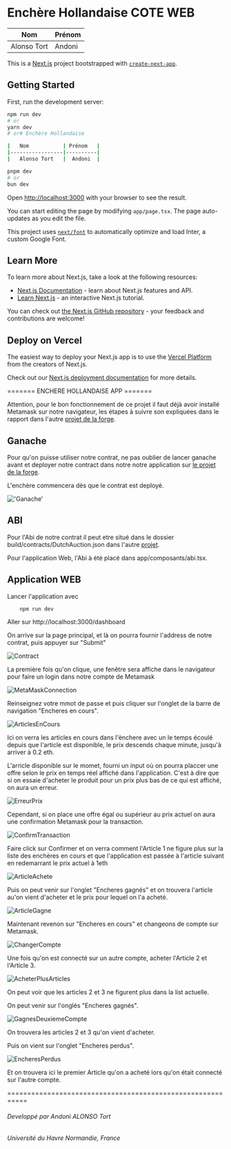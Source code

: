 # Enchère Hollandaise COTE WEB

|   Nom           | Prénom   |
|-----------------|----------|
|   Alonso Tort   |  Andoni  |


This is a [Next.js](https://nextjs.org/) project bootstrapped with [`create-next-app`](https://github.com/vercel/next.js/tree/canary/packages/create-next-app).

## Getting Started

First, run the development server:

```bash
npm run dev
# or
yarn dev
# or# Enchère Hollandaise

|   Nom           | Prénom   |
|-----------------|----------|
|   Alonso Tort   |  Andoni  |

pnpm dev
# or
bun dev
```

Open [http://localhost:3000](http://localhost:3000) with your browser to see the result.

You can start editing the page by modifying `app/page.tsx`. The page auto-updates as you edit the file.

This project uses [`next/font`](https://nextjs.org/docs/basic-features/font-optimization) to automatically optimize and load Inter, a custom Google Font.

## Learn More

To learn more about Next.js, take a look at the following resources:

- [Next.js Documentation](https://nextjs.org/docs) - learn about Next.js features and API.
- [Learn Next.js](https://nextjs.org/learn) - an interactive Next.js tutorial.

You can check out [the Next.js GitHub repository](https://github.com/vercel/next.js/) - your feedback and contributions are welcome!

## Deploy on Vercel

The easiest way to deploy your Next.js app is to use the [Vercel Platform](https://vercel.com/new?utm_medium=default-template&filter=next.js&utm_source=create-next-app&utm_campaign=create-next-app-readme) from the creators of Next.js.

Check out our [Next.js deployment documentation](https://nextjs.org/docs/deployment) for more details.


======= ENCHERE HOLLANDAISE APP =======

Attention, pour le bon fonctionnement de ce projet il faut déjà avoir installé Metamask sur notre navigateur, les étapes à suivre son expliquées dans le rapport dans l'autre [projet de la forge](https://www-apps.univ-lehavre.fr/forge/aa204303/dutch-auction.git).

## Ganache
Pour qu'on puisse utiliser notre contrat, ne pas oublier de lancer ganache avant et deployer notre contract dans notre notre application sur [le projet de la forge](https://www-apps.univ-lehavre.fr/forge/aa204303/dutch-auction.git).

L'enchère commencera dès que le contrat est deployé.

!['Ganache'](./Images/1_Ganache_Contract.png)

## ABI 
Pour l'Abi de notre contrat il peut etre situé dans le dossier build/contracts/DutchAuction.json dans l'autre [projet](https://www-apps.univ-lehavre.fr/forge/aa204303/dutch-auction.git).

Pour l'application Web, l'Abi à été placé dans app/composants/abi.tsx.

## Application WEB

Lancer l'application avec
```bash
    npm run dev
```

Aller sur http://localhost:3000/dashboard

On arrive sur la page principal, et là on pourra fournir l'address de notre contrat, puis appuyer sur  "Submit"

![Contract](./Images/2_Site_Main_Contract_Address.png)

La première fois qu'on clique, une fenêtre sera affiche dans le navigateur pour faire un login dans notre compte de Metamask


![MetaMaskConnection](./Images/3_Connection_Metamask.png)

Reinseignez votre mmot de passe et puis cliquer sur l'onglet de la barre de navigation "Encheres en cours".


![ArticlesEnCours](./Images/4_Articles_en_cours.png)


Ici on verra les articles en cours dans l'ènchere avec un le temps écoulé depuis que l'article est disponible, le prix descends chaque minute, jusqu'à arriver à 0.2 eth.

L'arricle disponible sur le momet, fourni un input où on pourra placcer une offre selon le prix en temps réel affiché dans l'application. C'est à dire que si on essaie d'acheter le produit pour un prix plus bas de ce qui est affiché, on aura un erreur.


![ErreurPrix](./Images/5_Erreur_Article_Prix.png)


Cependant, si on place une offre égal ou supérieur au prix actuel on aura une confirmation Metamask pour la transaction.

![ConfirmTransaction](./Images/6_Confirmation_Metamask.png)


Faire click sur Confirmer et on verra comment l'Article 1 ne figure plus sur la liste des enchères en cours et que l'application est passée à l'article suivant en redemarrant le prix actuel à 1eth

![ArticleAchete](./Images/7_Article_Achete.png)

Puis on peut venir sur l'onglet "Encheres gagnés" et on trouvera l'article au'on vient d'acheter et le prix pour lequel on l'a acheté.

![ArticleGagne](./Images/8_Gagne_Article.png)

Maintenant revenon sur "Encheres en cours" et changeons de compte sur Metamask.

![ChangerCompte](./Images/9_Changer_Compte.png)

Une fois qu'on est connecté sur un autre compte, acheter l'Article 2 et l'Article 3.

![AcheterPlusArticles](./Images/10_Acheter_2_et_3.png)

On peut voir que les articles 2 et 3 ne figurent plus dans la list actuelle.

On peut venir sur l'onglés "Encheres gagnés".

![GagnesDeuxiemeCompte](./Images/11_Encheres_Gagnes_Deux_Compte.png)

On trouvera les articles 2 et 3 qu'on vient d'acheter.

Puis on vient sur l'onglet "Encheres perdus".

![EncheresPerdus](./Images/12_Encheres_Perdus.png)

Et on trouvera ici le premier Article qu'on a acheté lors qu'on était connecté sur l'autre compte.

===========================================================


<h6>Developpé par Andoni ALONSO Tort</h6>
<h6>Université du Havre Normandie, France</h6>